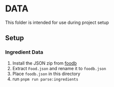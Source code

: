# DATA

This folder is intended for use during project setup

## Setup

### Ingredient Data

1. Install the JSON zip from [foodb](https://foodb.ca/downloads)
1. Extract `Food.json` and rename it to `foodb.json`
1. Place `foodb.json` in this directory
1. run `pnpm run parse:ingredients`

